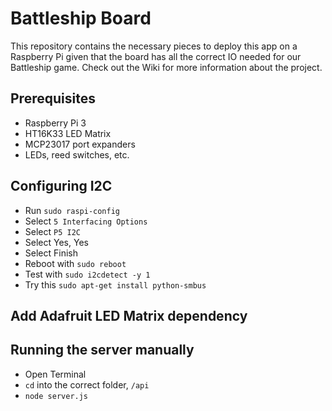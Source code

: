 # Battleship Board

This repository contains the necessary pieces to deploy this app on a Raspberry Pi given that the board has all the correct IO needed for our Battleship game. Check out the Wiki for more information about the project.

## Prerequisites
 * Raspberry Pi 3 
 * HT16K33 LED Matrix
 * MCP23017 port expanders
 * LEDs, reed switches, etc.
  
## Configuring I2C
  * Run `sudo raspi-config` 
  * Select `5 Interfacing Options`
  * Select `P5 I2C`
  * Select Yes, Yes
  * Select Finish
  * Reboot with `sudo reboot`
  * Test with `sudo i2cdetect -y 1`
  * Try this `sudo apt-get install python-smbus`
  
## Add Adafruit LED Matrix dependency
  
## Running the server manually
 * Open Terminal
 * `cd` into the correct folder, `/api`
 * `node server.js`